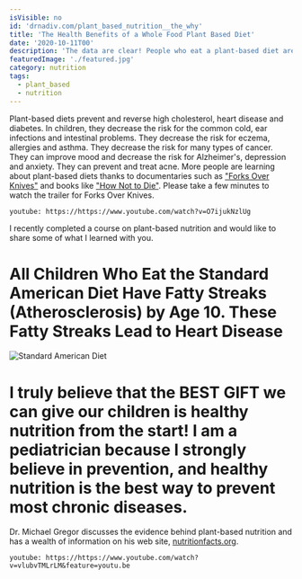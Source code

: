 ```yaml
---
isVisible: no
id: 'drnadiv.com/plant_based_nutrition__the_why'
title: 'The Health Benefits of a Whole Food Plant Based Diet'
date: '2020-10-11T00'
description: 'The data are clear! People who eat a plant-based diet are healthier. Children who eat the "Standard American Diet" have cholesterol fatty streaks in their blood vessels by age 10. The absolutely MOST important gift you can give your child is healthy nutrition!'
featuredImage: './featured.jpg'
category: nutrition
tags:
  - plant_based
  - nutrition
---
```


Plant-based diets prevent and reverse high cholesterol, heart disease and diabetes. In children, they decrease the risk for the common cold, ear infections and intestinal problems. They decrease the risk for eczema, allergies and asthma. They decrease the risk for many types of cancer. They can improve mood and decrease the risk for Alzheimer's, depression and anxiety. They can prevent and treat acne. More people are learning about plant-based diets thanks to documentaries such as ["Forks Over Knives"](https://www.forksoverknives.com/) and books like ["How Not to Die"](https://nutritionfacts.org/book/how-not-to-die/). Please take a few minutes to watch the trailer for Forks Over Knives.

`youtube: https://https://www.youtube.com/watch?v=O7ijukNzlUg`

I recently completed a course on plant-based nutrition and would like to share some of what I learned with you.

# All Children Who Eat the Standard American Diet Have Fatty Streaks (Atherosclerosis) by Age 10. These Fatty Streaks Lead to Heart Disease

![Standard American Diet](https://images.unsplash.com/photo-1594078186749-7500028c07da?ixlib=rb-1.2.1&ixid=eyJhcHBfaWQiOjEyMDd9&auto=format&fit=crop&w=1350&q=80)

# **I truly believe that the BEST GIFT we can give our children is healthy nutrition from the start! I am a pediatrician because I strongly believe in prevention, and healthy nutrition is the best way to prevent most chronic diseases.**

Dr. Michael Gregor discusses the evidence behind plant-based nutrition and has a wealth of information on his web site, [nutritionfacts.org](nutritionfacts.org).

`youtube: https://https://www.youtube.com/watch?v=vlubvTMLrLM&feature=youtu.be`

